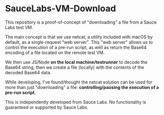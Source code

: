 # SauceLabs-VM-Download
This repository is a proof-of-concept of "downloading" a file from a Sauce Labs test VM.

The main concept is that we use netcat, a utility included with macOS by default, as a single-request "web server".
This "web server" allows us to control the execution of a pre-run script, as well as return the Base64 encoding of
a file located on the remote test VM.

We then use JS/Node **on the local machine/testrunner** to decode the Base64 string, then we create a file (locally) with the contents
of the decoded Base64 data.

While developing, I've found/thought the netcat solution can be used for more than just "downloading" a file: **controlling/pausing the execution of a pre-run script**.

This is independently developed from Sauce Labs. No functionality is guaranteed or supported by Sauce Labs.
